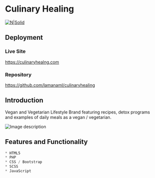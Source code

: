 # Culinary Healing

[![N|Solid](http://culinaryhealing.com/assets/images/chlogo-tran.png)](https://culinaryhealing.com)
## Deployment
 ### Live Site
 https://culinaryhealng.com

 ### Repository
 https://github.com/lamanaml/culinaryhealing



## Introduction
Vegan and Vegetarian Lifestyle Brand featuring recipes, detox programs and examples of daily meals as a vegan / vegetarian.

![Image description](https://github.com/lamanaml/culinaryhealing)


## Features and Functionality
```python
* HTML5
* PHP
* CSS / Bootstrap
* SCSS
* JavaScript

```












